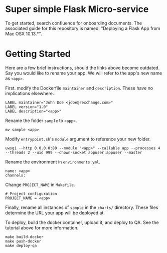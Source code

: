 # Super simple Flask Micro-service

To get started, search confluence for onboarding documents. The associated guide for this repository is named: "Deploying a Flask App from Mac OSX 10.13.\*".

# Getting Started

Here are a few brief instructions, should the links above become outdated. Say you would like to rename your app. We will refer to the app's new name as `<app>`.

First. modify the Dockerfile `maintainer` and `description`. These have no implications elsewhere.

```
LABEL maintainer="John Doe <jdoe@rexchange.com>"
LABEL version="1.0"
LABEL description="<app>"
```

Rename the folder `sample` to `<app>`.

```
mv sample <app>
```

Modify `entrypoint.sh`'s `module` argument to reference your new folder.

```
uwsgi --http 0.0.0.0:80 --module "<app>" --callable app --processes 4 --threads 2 --uid 999 --chown-socket appuser:appuser --master
```

Rename the environment in `environments.yml`.

```
name: <app>
channels:
```

Change `PROJECT_NAME` in `Makefile`.

```
# Project configuration
PROJECT_NAME = <app>
```

Finally, rename all instances of `sample` in the `charts/` directory. These files determine the URL your app will be deployed at.

To deploy, build the docker container, upload it, and deploy to QA. See the tutorial above for more information.

```
make build-docker
make push-docker
make deploy-qa
```
